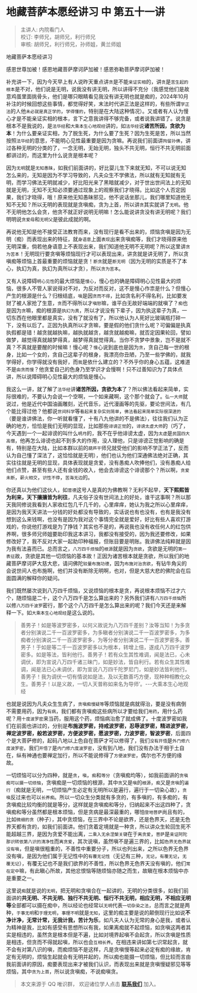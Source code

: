 # 地藏菩萨本愿经讲习 中 第五十一讲

> 主讲人: 内院看门人 <br />
> 校订: 李师兄，胡师兄，利行师兄 <br />
> 审核: 胡师兄，利行师兄，孙师姐，黄兰师姐 <br />

地藏菩萨本愿经讲习

感恩世尊加被！感恩地藏菩萨摩诃萨加被！感恩弥勒菩萨摩诃萨加被！

补充讲一下，因为今天早上有人说昨天重点讲`贪`是不能`亲证实相`的，讲`贪`是`苦生起的根本`是不对，他们说是无明，说我没有讲无明，所以讲得不充分（我感觉他们是故意鸡蛋里面挑骨头，他们是哪只眼睛看见我没有讲无明也就是痴的，2024年10月补注的时候回想这些事情，都觉得好笑，末法时代讲正法是这样的，有些所谓`学正法`的人他`未必就是真正学的`，`学得懂的`，特别是在大陆这种情况）。又或者有人认为慢心才是不能亲证实相的根本，言下之意我讲得不够完备，或者说我讲错了。说贪是根本不是我说的，是`法华经`和`大乘本生心地观经`讲的，如`法华经`说**诸苦所因，贪欲为本**！为什么要亲证实相，为了脱生死，为什么要了生死？因为生死是苦，所以当然按照`法华经`的意思，不能明心见性最重要是因为贪嘛。再说我们前面讲`拘留孙佛`，讲过各种无明的分类的了，一念无明，无始无明，独头不共无明，恒行不共无明前面都讲过的，而这里为什么说贪是根本呢？

因为`无明`就是`无知愚昧`，如我们前面讲的，好比婴儿生下来就无知，不可以说无知怎么来的，无知是因为不学习导致的，凡夫众生不学佛法，所以就有无知就有无明，而学习佛法无明就减少，好比阳光来了黑暗就减少，对于世出世间法上的无知就是无明，无知不无知必须要通过现象上的观察我们才晓得。比如这个人否定因果，我们才晓得，哦！原来他无知愚昧邪见，他不说话坐那儿，我们哪里知道他无知不无知？所以无明的表现就是贪嗔痴，贪为上首，所以讲`贪`其实就讲了`无明`。他不无明他怎么会贪，他贪不就正好说明无明嘛！怎么能说讲贪没有讲无明呢？我们明明说`贪爱母`和`无明父`是彼此成就的啊。

再说他无知是他不接受正法教育而来，没有现行是看不出来的，烦恼贪嗔是因为无明（痴）而表现出来的特征，就`身语意`上面`表现`出来贪嗔痴等，我们才晓得原来他无明深重，倘若他身语意上不表现出来，我们知道他无明不无明呢？所以这里讲`贪为苦本`！无明现行要贪嗔等烦恼现行才可以表现出来，讲贪就是讲无明了，所以贪嗔痴等烦恼上首最重要的烦恼就是贪！`断贪`就是`断无明`（因为无明的实质是不了本心，执幻为真，执幻为真所以才贪），所以`贪为苦本`。

又有人说障碍`明心见性`的最大烦恼是`慢心`，慢心也的确是障碍明心见性最大的烦恼，很多人不管人家说得对不对，为反对而反对，这不是慢心作祟是什么？但慢心产生的根源是什么？归根结底，`嗔`是因`贪而不得`，比如贪名利不得名利，比如要发财了被人家抢了生意，`贪`而不得所以才`嗔怒`嘛，谁平白无故好端端的就嗔了？`痴`也是因为`贪`嘛，痴的根源是`执幻为真`，所以才说没有下辈子，因为执这辈子为真，一切东西在他眼里都是真实，没有了就没有了，所以他认为人死好比玻璃瓶打碎一下，没有以后了。正因为执真所以才贪嘛，要是假的他们贪什么呢？可偏偏是执真执假都是错！越贪就越执嘛，越执就越贪，越贪就越痴嘛，就否定因果轮回，譬如做梦，越觉得真就越梦得真，越梦得真就觉得真。当你不贪梦中景象，岂不是就不真？不真就是要醒的时候嘛！慢心呢？`慢`心说到底也是因为`贪`，贪自己每一世的根身，比如一个女的，贪自己这辈子的根身，我漂亮你丑陋，乃至一些学佛的，就我学得好，你学得就没有我好，而`我`是依什么建立的？不外乎你的身心五蕴，这难道不是`由贪而慢`？他贪爱自己的色身乃至学识才会慢啊！只不过善知识为了具体点讲，所以说障碍明心见性最大的烦恼是慢心。

我这么一讲，就了解了`法华经`讲**诸苦所因，贪欲为本**了？所以佛法看起来简单，实际很难的，不要认为会说一个空啊，一个如来藏啊，这个那个就会了。`弘一大师`就说过，他是近代中国油画雕刻，近代音乐，近代漫画等的先驱，要论世间法，有几个能比得过他？他都说`世间科学`等`看起来复杂实则简单`，`佛法看起来简单实际很深邃的`（要是谁讲佛法，你一听就看懂了，十有八九他讲的不是佛法），往往我们认为正确的地方，恰恰是我们无明的显现，比如那些`诽谤正觉`的，`诽谤太虚大师`的（巧了，今天遇到一个一起诽谤的叫什么`明月`的，我不在乎他诽谤太虚，因为`太虚`是`民国四大高僧`，他再怎么诽谤也起不到多大的作用，没人理他，只是诽谤正觉影响的确是有，特别是在大陆，比如本群以前的`葫芦干`师兄就受他们的影响不学正法了，反而认为自己懂了深法了，这恰恰就是无明），他们也认为他们深通佛法绝对正确，其实往往就是无明的显现，具体表现就是贪爱，没有愚痴人吹捧他们，没有愚痴人给他们点赞，甚至有些人还有金钱的收入，他会去诽谤这个诽谤那个？所以啊，`贪爱未断`，`薪火相交`，`识性不停`，`苦海无边`的。

你还真以为他们这伙人，如`普德`这号人是真的为佛教啊？无利不起早，**天下熙熙皆为利来，天下攘攘皆为利往**，凡夫俗子没有世间法上的好处，谁干这事啊？所以那天我同修说我看到人家收红包几千几千的，心里痒痒，她认为我之所以心里痒痒，是因为我天天讲法一分钱的好处都没有导致的，实话说也有也没有，也有是我没有想到这么来钱啊，也没有是因为我对这个事情完全就是爱好，好比有些人喜欢打游戏的，你说他打游戏是为了挣钱？其实也不是的，再说我也没有收任何人的红包供养啊，很多师兄师姐要助印我这本讲习，我都没有接受的，因为我还要修改，如果修改好了，我不反对大家一起助印种福报，但账目要是明账。我讲佛法纯粹就是因为我有法喜而已。总而言之，`八万四千烦恼`的`根源`就是因为`贪欲`，贪欲是无明的`第一表征`故，贪欲是其他一切烦恼的基本故！正因为诸苦根本就是贪欲，所以我们的地藏菩萨摩诃萨大慈大悲，请问佛陀`较量布施功德`，因为`布施对治贪欲`，有钻牛角尖的会说世间人也布施啊，他们并没有断除无明啊，也对，但是大慈大悲的佛陀会在后面圆满的解释你的疑问。

我们既然屡次说到八万四千烦恼，又说烦恼的根本是贪，再说根本烦恼不过才六个，随烦恼是二十，这个八万四千是怎么算出来的？另外我们讲有`八万四千烦恼`所以修`八万四千波罗`密行，那个这个八万四千是怎么算出来的呢？我们今天还是来解释一下。如`大乘本生心地观经`是这么说的。

> 善男子！如是等波罗密多，以何义故说为八万四千差别？汝等当知！为多贪者分别演说二千一百波罗密多，为多瞋者分别演说二千一百波罗密多，为多痴者分别演说二千一百波罗密多，为等分者分别演说二千一百波罗密多。善男子！于如是等二千一百波罗密多以为根本，转增上倍，遂成八万四千波罗密多。如是等法，皆利他行。善男子！若有众生其性难调，闻是法已，心未调伏，即为宣说八万四千诸三昧门，如是妙法，皆自利行。若有众生其性难调，闻是法已心未调伏，即为宣说八万四千陀罗尼门，如是妙法皆利他行。善男子！我为调伏一切有情说如是法，及以无数善巧方便，现种种相教化众生。善男子！以是义故，一切人天普称如来名为导师’。---大乘本生心地观经

也就是说因为凡夫众生生病了，`贪嗔痴慢疑等`等烦恼就是病就得治，要是没有病倒不需要用药，因为`有病`，我们都有贪嗔痴这些病所以才要给我们`用药`，用什么药呢？用`十度波罗密`来当药，服用这个药，烦恼病治愈了就成佛了。十度波罗密如我们在前面也讲过的，分别是**布施波罗密，持戒波罗密，忍辱波罗密，精进波罗密，禅定波罗密，般若波罗密，方便波罗密，愿波罗密，力波罗密，智波罗密**，后面四个是大菩萨修的，起码八地以上色自在菩萨才可以修得了，我们`没有开悟`是`外门修六度波罗密`，我们`开悟了`是`内门修六度波罗密`，没有到八地，我们没有办法于相于土自在，纵有神通也要禅定加行，所以不能说修得了`方便波罗密`，偶尔也不方便的缘故。

一切烦恼可以分为四种，就是`贪`，`嗔`，`痴`和`等分`（贪嗔痴均等），如我前面讲的`贪嗔痴可以摄一切烦恼`，贪嗔痴是一切烦恼的根源，其中`贪`又是`嗔`的`根源`，`痴`又是`贪嗔`的`遍行`（痴就是无明，一切烦恼产生必定有无明所以是遍行，遍行于一切染心故），`贪嗔`反过来也可以`长养痴`。所以一切众生分类就有多贪的，有多嗔的，有多痴的，有贪嗔痴比较均衡的就是等分，这样就是贪嗔痴和等分，归纳起来不出这四种了，贪嗔痴和等分虽然都是根本烦恼，但是贪病是最深最重的，哪怕`登地菩萨`尚且有的，比如`微细的贪`（种子），其中贪烦恼，在三界中不论是欲界，还是色界天，还是无色界天都有贪的，如我们前面讲。他们贪着定境就是一种贪，所以讲众生轮回生死不能超越三界，是因为贪爱不能出离，`二乘入无余涅槃关键`在于`离贪爱`，`菩萨`是`亲证阿陀那识转依第八识的清净性`而`离贪爱`，其次说嗔，虽然嗔不是遍三界的，比如`色界无色界就没有嗔`，但是嗔很粗重的，不善性中重要分子，所以也列出来，之所以色界无色界没有嗔，是因为他们属于无记性中的`有覆无记性`（无记有三种，`无记`，`有覆无记`，`无覆无记`），有覆无记也不是我们欲界的不善性，所以色界无色界天没有嗔的，他们`常在定中`嘛，有此瞋心所故，其他忿恨恼等随烦恼亦随之而生，故瞋在根本烦恼中亦是重要之一。

这里说`痴`就是说的`无明`，把无明和贪嗔合在一起讲的，无明的分类很多，如我们前面讲的**共无明、不共无明、独行不共无明、恒行不共无明，相应无明，不相应无明等**全部都可以摄在痴中，所以经论也经常以`无明`代表`一切杂染之法`，总而言之就是两种，`于事无明`和`于理无明`，`事理不明`就是`无知`，这里的痴主要是说的颠倒现行比如说**不净计净，无常计常，无我计我，苦计为乐**，如凡夫人认为无常的身心是我，或者认为精神是我，比如有感受有思想所以有我，如果离痴就不起烦恼，如贪嗔这两者其实是相违的，虽然贪是根本但是不遍，比如对境界起嗔不会起贪，所以贪嗔是性质是相违，但贪而不得就起嗔，所以也会`互相长养`。在相违来讲如第七识常起贪，就不会有对第八识的嗔，而痴烦恼不是这样，凡是贪嗔慢等起来必定有痴的缘故，肯定有无明的，烦恼生起就会有无明并起的，所以痴也能摄一切烦恼，但比较而言由我前面讲的原因，痴要表现出来才被我们认识，而表现出来就是贪嗔慢疑邪见等等烦恼，其中`贪为上首`，所以说贪嗔痴，不说痴嗔贪。

> 本文来源于 QQ 唯识群， 欢迎诸位学人点击 **[联系我们](https://mp.weixin.qq.com/s/lZCfWjmLjgNR165Tx4_bCQ)** 加入。
